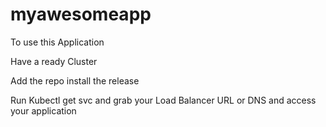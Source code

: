 # myawesomeapp

To use this Application

Have a ready Cluster

Add the repo
install the release

Run Kubectl get svc and grab your Load Balancer URL or DNS and access your application 
